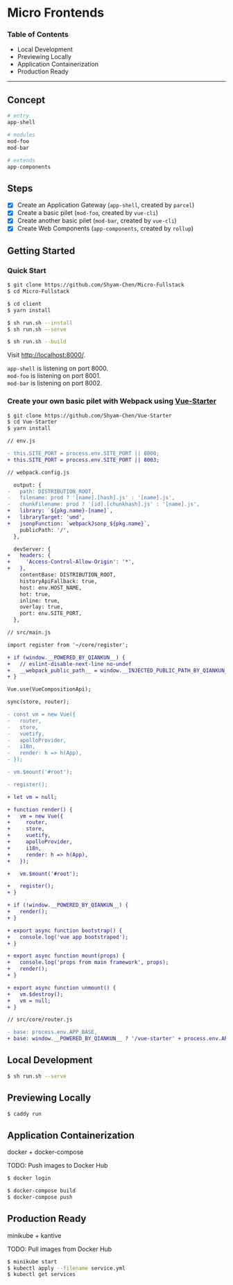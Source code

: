 # Micro Frontends

### Table of Contents

- Local Development
- Previewing Locally
- Application Containerization
- Production Ready

---

## Concept

```sh
# entry
app-shell

# modules
mod-foo
mod-bar

# extends
app-components
```

## Steps

- [x] Create an Application Gateway (`app-shell`, created by `parcel`)
- [x] Create a basic pilet (`mod-foo`, created by `vue-cli`)
- [x] Create another basic pilet (`mod-bar`, created by `vue-cli`)
- [x] Create Web Components (`app-components`, created by `rollup`)

## Getting Started

### Quick Start

```sh
$ git clone https://github.com/Shyam-Chen/Micro-Fullstack
$ cd Micro-Fullstack

$ cd client
$ yarn install

$ sh run.sh --install
$ sh run.sh --serve

$ sh run.sh --build
```

Visit [http://localhost:8000/](http://localhost:8000/).

`app-shell` is listening on port 8000.<br>
`mod-foo` is listening on port 8001.<br>
`mod-bar` is listening on port 8002.

### Create your own basic pilet with Webpack using [Vue-Starter](https://github.com/Shyam-Chen/Vue-Starter)

```sh
$ git clone https://github.com/Shyam-Chen/Vue-Starter
$ cd Vue-Starter
$ yarn install
```

```diff
// env.js

- this.SITE_PORT = process.env.SITE_PORT || 8000;
+ this.SITE_PORT = process.env.SITE_PORT || 8003;
```

```diff
// webpack.config.js

  output: {
-   path: DISTRIBUTION_ROOT,
-   filename: prod ? '[name].[hash].js' : '[name].js',
-   chunkFilename: prod ? '[id].[chunkhash].js' : '[name].js',
+   library: `${pkg.name}-[name]`,
+   libraryTarget: 'umd',
+   jsonpFunction: `webpackJsonp_${pkg.name}`,
    publicPath: '/',
  },

  devServer: {
+   headers: {
+     'Access-Control-Allow-Origin': '*',
+   },
    contentBase: DISTRIBUTION_ROOT,
    historyApiFallback: true,
    host: env.HOST_NAME,
    hot: true,
    inline: true,
    overlay: true,
    port: env.SITE_PORT,
  },
```

```diff
// src/main.js

import register from '~/core/register';

+ if (window.__POWERED_BY_QIANKUN__) {
+   // eslint-disable-next-line no-undef
+   __webpack_public_path__ = window.__INJECTED_PUBLIC_PATH_BY_QIANKUN__;
+ }

Vue.use(VueCompositionApi);

sync(store, router);

- const vm = new Vue({
-   router,
-   store,
-   vuetify,
-   apolloProvider,
-   i18n,
-   render: h => h(App),
- });

- vm.$mount('#root');

- register();

+ let vm = null;

+ function render() {
+   vm = new Vue({
+     router,
+     store,
+     vuetify,
+     apolloProvider,
+     i18n,
+     render: h => h(App),
+   });

+   vm.$mount('#root');

+   register();
+ }

+ if (!window.__POWERED_BY_QIANKUN__) {
+   render();
+ }

+ export async function bootstrap() {
+   console.log('vue app bootstraped');
+ }

+ export async function mount(props) {
+   console.log('props from main framework', props);
+   render();
+ }

+ export async function unmount() {
+   vm.$destroy();
+   vm = null;
+ }
```

```diff
// src/core/router.js

- base: process.env.APP_BASE,
+ base: window.__POWERED_BY_QIANKUN__ ? '/vue-starter' + process.env.APP_BASE : process.env.APP_BASE,
```

## Local Development

```sh
$ sh run.sh --serve
```

## Previewing Locally

```sh
$ caddy run
```

## Application Containerization

docker + docker-compose

TODO: Push images to Docker Hub

```sh
$ docker login

$ docker-compose build
$ docker-compose push
```

## Production Ready

minikube + kantive

TODO: Pull images from Docker Hub

```sh
$ minikube start
$ kubectl apply --filename service.yml
$ kubectl get services
```
